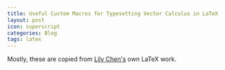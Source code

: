 ```yaml
---
title: Useful Custom Macros for Typesetting Vector Calculus in LaTeX
layout: post
icon: superscript
categories: Blog
tags: latex
---
```


Mostly, these are copied from [Lily
Chen's](https://swagergroup.mit.edu/lily-chen) own LaTeX work.

<script src="https://gist.github.com/ambuc/318c491d38e5d9d7b57f.js"></script>
